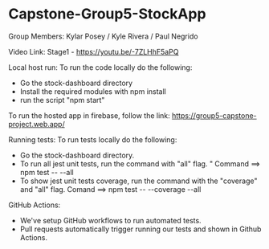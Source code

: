 # Capstone-Group5-StockApp

Group Members: Kylar Posey / Kyle Rivera / Paul Negrido

Video Link:
Stage1 - https://youtu.be/-7ZLHhF5aPQ

Local host run:
To run the code locally do the following: 
- Go the stock-dashboard directory
- Install the required modules with npm install
- run the script "npm start" 

To run the hosted app in firebase, follow the link: 
https://group5-capstone-project.web.app/

Running tests:
To run tests locally do the following:
- Go the stock-dashboard directory.
- To run all jest unit tests, run the command with "all" flag. "
   Command ==> npm test -- --all
- To show jest unit tests coverage, run the command with the "coverage" and "all" flag.
   Comand ==> npm test -- --coverage --all

GitHub Actions:
- We've setup GitHub workflows to run automated tests.
- Pull requests automatically trigger running our tests and shown in Github Actions.